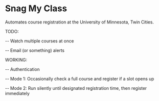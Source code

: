 Snag My Class
===========

Automates course registration at the University of Minnesota, Twin Cities.

TODO:

-- Watch multiple courses at once

-- Email (or something) alerts


WORKING:

-- Authentication

-- Mode 1: Occasionally check a full course and register if a slot opens up

-- Mode 2: Run silently until designated registration time, then register immediately

